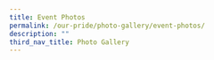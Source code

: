```yaml
---
title: Event Photos
permalink: /our-pride/photo-gallery/event-photos/
description: ""
third_nav_title: Photo Gallery
---
```


